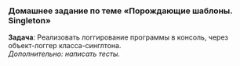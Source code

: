 ### Домашнее задание по теме «Порождающие шаблоны. Singleton»

**Задача**: Реализовать логгирование программы в консоль, через объект-логгер класса-синглтона.  
*Дополнительно: написать тесты.*
